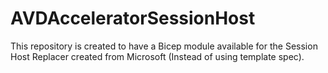 # AVDAcceleratorSessionHost
This repository is created to have a Bicep module available for the Session Host Replacer created from Microsoft (Instead of using template spec).
